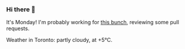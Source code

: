 ### Hi there :wave:

It's Monday! I'm probably working for [this bunch](https://github.com/kohofinancial), reviewing some pull requests.

Weather in Toronto: partly cloudy, at +5°C.
